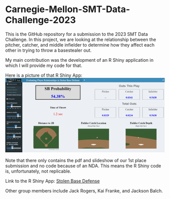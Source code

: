 # Carnegie-Mellon-SMT-Data-Challenge-2023
This is the GitHub repository for a submission to the 2023 SMT Data Challenge. In this project, we are looking at the relationship between the pitcher, catcher, and middle infielder to determine how they affect each other in trying to throw a basestealer out.

My main contribution was the development of an R Shiny application in which I will provide my code for that.

Here is a picture of that R Shiny App: ![Stolen Base Defense](https://github.com/iblum37/Carnegie-Mellon-SMT-Data-Challenge-2023/blob/main/Stolen%20Base%20App.png)

Note that there only contains the pdf and slideshow of our 1st place submission and no code because of an NDA. This means the R Shiny code is, unfortunately, not replicable.

Link to the R Shiny App: [Stolen Base Defense](https://7dej8y-isaac-blumhoefer.shinyapps.io/Stolen_Base_Defense/)

Other group members include Jack Rogers, Kai Franke, and Jackson Balch.
